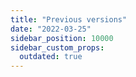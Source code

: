 ```yaml
---
title: "Previous versions"
date: "2022-03-25"
sidebar_position: 10000
sidebar_custom_props:
  outdated: true
---
```

